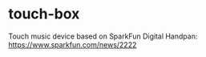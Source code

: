 # touch-box
Touch music device based on SparkFun Digital Handpan: https://www.sparkfun.com/news/2222

